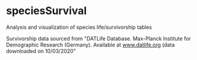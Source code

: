 # speciesSurvival
Analysis and visualization of species life/survivorship tables


Survivorship data sourced from "DATLife Database. Max-Planck Institute for Demographic Research (Germany). Available at www.datlife.org (data downloaded on 10/03/2020"